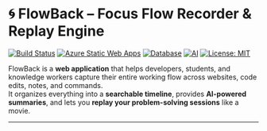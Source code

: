 # 🌀 FlowBack – Focus Flow Recorder & Replay Engine

[![Build Status](https://img.shields.io/github/actions/workflow/status/your-username/flowback/ci.yml?branch=main)](https://github.com/your-username/flowback/actions)
[![Azure Static Web Apps](https://img.shields.io/badge/Deployed%20on-Azure%20Static%20Web%20Apps-0089D6?logo=microsoft-azure)](https://azure.microsoft.com/en-us/services/app-service/static/)
[![Database](https://img.shields.io/badge/Database-Azure%20PostgreSQL-336791?logo=postgresql)](https://azure.microsoft.com/en-us/services/postgresql/)
[![AI](https://img.shields.io/badge/AI-Azure%20OpenAI-10A5F5?logo=openai)](https://azure.microsoft.com/en-us/products/ai-services/openai-service)
[![License: MIT](https://img.shields.io/badge/License-MIT-yellow.svg)](LICENSE)

FlowBack is a **web application** that helps developers, students, and knowledge workers capture their entire working flow across websites, code edits, notes, and commands.  
It organizes everything into a **searchable timeline**, provides **AI-powered summaries**, and lets you **replay your problem-solving sessions** like a movie.  

---
